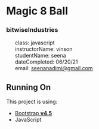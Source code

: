 # Magic 8 Ball
### bitwiseIndustries

  &nbsp;&nbsp;&nbsp;&nbsp;&nbsp;&nbsp;class: javascript\
  &nbsp;&nbsp;&nbsp;&nbsp;&nbsp;&nbsp;instructorName: vinson\
  &nbsp;&nbsp;&nbsp;&nbsp;&nbsp;&nbsp;studentName: seena\
  &nbsp;&nbsp;&nbsp;&nbsp;&nbsp;&nbsp;dateCompleted: 06/20/21\
  &nbsp;&nbsp;&nbsp;&nbsp;&nbsp;&nbsp;email: seenanadimi@gmail.com

## Running On 

This project is using:
- [Bootstrap **v4.5**](https://getbootstrap.com/docs/4.5/getting-started/introduction/)
- JavaScript 
